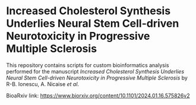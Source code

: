 # Increased Cholesterol Synthesis Underlies Neural Stem Cell-driven Neurotoxicity in Progressive Multiple Sclerosis

This repository contains scripts for custom bioinformatics analysis performed for the manuscript _Increased Cholesterol Synthesis Underlies Neural Stem Cell-driven Neurotoxicity in Progressive Multiple Sclerosis_ by R-B. Ionescu, A. Nicaise _et al_.

BioaRxiv link: https://www.biorxiv.org/content/10.1101/2024.01.16.575826v2
